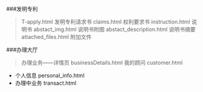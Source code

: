 ###发明专利
>T-apply.html 发明专利请求书
>claims.html  权利要求书
>instruction.html 说明书
>abstact_img.html 说明书附图
>abstact_description.html 说明书摘要
>attached_files.html 附加文件

###办理大厅

> 办理业务——详情页 businessDetails.html
> 我的顾问 customer.html
* 个人信息 personal_info.html
* 办理中业务 transact.html



